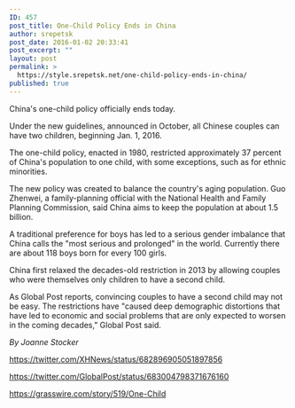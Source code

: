 ```yaml
---
ID: 457
post_title: One-Child Policy Ends in China
author: srepetsk
post_date: 2016-01-02 20:33:41
post_excerpt: ""
layout: post
permalink: >
  https://style.srepetsk.net/one-child-policy-ends-in-china/
published: true
---
```

China's one-child policy officially ends today.

Under the new guidelines, announced in October, all Chinese couples can have two children, beginning Jan. 1, 2016.

The one-child policy, enacted in 1980, restricted approximately 37 percent of China's population to one child, with some exceptions, such as for ethnic minorities.

The new policy was created to balance the country's aging population. Guo Zhenwei, a family-planning official with the National Health and Family Planning Commission, said China aims to keep the population at about 1.5 billion.

A traditional preference for boys has led to a serious gender imbalance that China calls the "most serious and prolonged" in the world. Currently there are about 118 boys born for every 100 girls.

China first relaxed the decades-old restriction in 2013 by allowing couples who were themselves only children to have a second child.

As Global Post reports, convincing couples to have a second child may not be easy. The restrictions have "caused deep demographic distortions that have led to economic and social problems that are only expected to worsen in the coming decades," Global Post said.

<em>By Joanne Stocker</em>

https://twitter.com/XHNews/status/682896905051897856

https://twitter.com/GlobalPost/status/683004798371676160

https://grasswire.com/story/519/One-Child